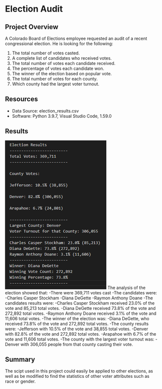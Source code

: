 # Election Audit
 
## Project Overview
A Colorado Board of Elections employee requested an audit of a recent congressional election. He is looking for the following:

1. The total number of votes casted.
2. A complete list of candidates who received votes.
3. The total number of votes each candidate received.
4. The percentage of votes each candidate won.
5. The winner of the election based on popular vote.
6. The total number of votes for each county.
7. Which county had the largest voter turnout.

## Resources
- Data Source: election_results.csv
- Software: Python 3.9.7, Visual Studio Code, 1.59.0

## Results 
![alt text](https://github.com/thehatch4815162342/Election_Analysis/blob/main/Election%20Results.png?raw=true)
The analysis of the election showed that:
 -There were 369,711 votes cast
 -The candidates were:
    -Charles Casper Stockham 
    -Diana DeGette
    -Raymon Anthony Doane
-The candidates results were:
    -Charles Casper Stockham received 23.0% of the vote and 85,213 total votes.
    -Diana DeGette received 73.8% of the vote and 272,892 total votes.
    -Raymon Anthony Doane received 3.1% of the vote and 11,606 total votes.
-The winner of the election was:
    -Diana DeGette, who received 73.8% of the vote and 272,892 total votes.
-The county results were:
    -Jefferson with 10.5% of the vote and 38,855 total votes.
    -Denver with 82.8% of the vote and 272,892 total votes.
    -Arapahoe with 6.7% of the vote and 11,606 total votes.
-The county with the largest voter turnout was:
     -Denver with 306,055 people from that county casting their vote.
## Summary
The scipt used in this project could easily be applied to other elections, as well as be modified to find the statistics of other voter attributes such as race or gender.
